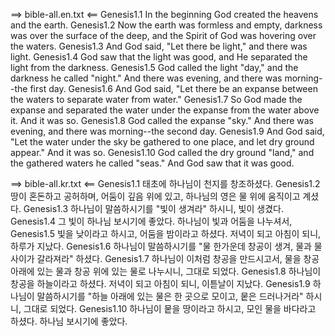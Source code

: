 ==> bible-all.en.txt <==
Genesis1.1  In the beginning God created the heavens and the earth.
Genesis1.2  Now the earth was formless and empty, darkness was over the surface of the deep, and the Spirit of God was hovering over the waters.
Genesis1.3  And God said, "Let there be light," and there was light.
Genesis1.4  God saw that the light was good, and He separated the light from the darkness.
Genesis1.5  God called the light "day," and the darkness he called "night." And there was evening, and there was morning--the first day.
Genesis1.6  And God said, "Let there be an expanse between the waters to separate water from water."
Genesis1.7  So God made the expanse and separated the water under the expanse from the water above it. And it was so.
Genesis1.8  God called the expanse "sky." And there was evening, and there was morning--the second day.
Genesis1.9  And God said, "Let the water under the sky be gathered to one place, and let dry ground appear." And it was so.
Genesis1.10  God called the dry ground "land," and the gathered waters he called "seas." And God saw that it was good.

==> bible-all.kr.txt <==
Genesis1.1  태초에 하나님이 천지를 창조하셨다.
Genesis1.2  땅이 혼돈하고 공허하며, 어둠이 깊음 위에 있고, 하나님의 영은 물 위에 움직이고 계셨다.
Genesis1.3  하나님이 말씀하시기를 "빛이 생겨라" 하시니, 빛이 생겼다.
Genesis1.4  그 빛이 하나님 보시기에 좋았다. 하나님이 빛과 어둠을 나누셔서,
Genesis1.5  빛을 낮이라고 하시고, 어둠을 밤이라고 하셨다. 저녁이 되고 아침이 되니, 하루가 지났다.
Genesis1.6  하나님이 말씀하시기를 "물 한가운데 창공이 생겨, 물과 물 사이가 갈라져라" 하셨다.
Genesis1.7  하나님이 이처럼 창공을 만드시고서, 물을 창공 아래에 있는 물과 창공 위에 있는 물로 나누시니, 그대로 되었다.
Genesis1.8  하나님이 창공을 하늘이라고 하셨다. 저녁이 되고 아침이 되니, 이튿날이 지났다.
Genesis1.9  하나님이 말씀하시기를 "하늘 아래에 있는 물은 한 곳으로 모이고, 뭍은 드러나거라" 하시니, 그대로 되었다.
Genesis1.10  하나님이 뭍을 땅이라고 하시고, 모인 물을 바다라고 하셨다. 하나님 보시기에 좋았다.
